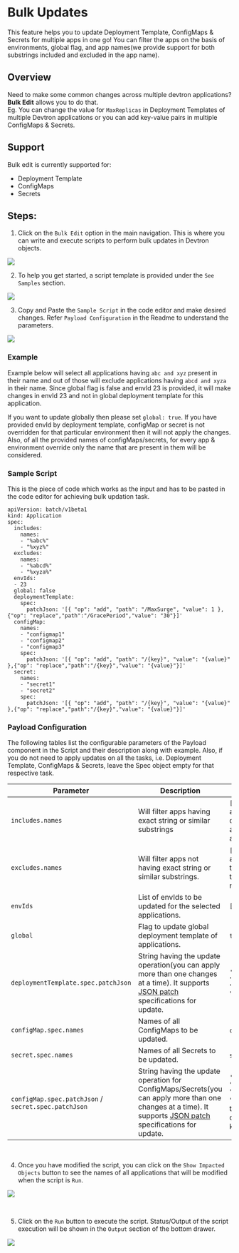 # Bulk Updates
This feature helps you to update Deployment Template, ConfigMaps & Secrets for multiple apps in one go! You can filter the apps on the basis of environments, global flag, and app names(we provide support for both substrings included and excluded in the app name).
## Overview

Need to make some common changes across multiple devtron applications?
**Bulk Edit** allows you to do that.<br>
Eg. You can change the value for `MaxReplicas` in Deployment Templates of multiple Devtron applications or you can add key-value pairs in multiple ConfigMaps & Secrets.

## Support
Bulk edit is currently supported for:
 - Deployment Template
 - ConfigMaps
 - Secrets


## Steps:

1.  Click on the `Bulk Edit` option in the main navigation. This is where you can write and execute scripts to perform bulk updates in Devtron objects.
 
![](../.gitbook/assets/bulk-update-empty.png)
<br>

2.  To help you get started, a script template is provided under the `See Samples` section.

![](../.gitbook/assets/bulk-update-readme.png)
<br>

3.  Copy and Paste the `Sample Script` in the code editor and make desired changes. Refer `Payload Configuration` in the Readme to understand the parameters.


![](../.gitbook/assets/bulk-update-script.png)

### Example
Example below will select all applications having `abc and xyz` present in their name and out of those will exclude applications having `abcd and xyza` in their name. Since global flag is false and envId 23 is provided, it will make changes in envId 23 and not in global deployment template for this application.

If you want to update globally then please set `global: true`. If you have provided envId by deployment template, configMap or secret is not overridden for that particular environment then it will not apply the changes.
Also, of all the provided names of configMaps/secrets, for every app & environment override only the name that are present in them will be considered.


### Sample Script

This is the piece of code which works as the input and has to be pasted in the code editor for achieving bulk updation
task.

```
apiVersion: batch/v1beta1
kind: Application
spec:
  includes:
    names:
    - "%abc%"
    - "%xyz%"
  excludes:
    names:
    - "%abcd%"
    - "%xyza%"
  envIds:
  - 23
  global: false
  deploymentTemplate:
    spec:
      patchJson: '[{ "op": "add", "path": "/MaxSurge", "value": 1 },{"op": "replace","path":"/GracePeriod","value": "30"}]'
  configMap:
    names:
    - "configmap1"
    - "configmap2"
    - "configmap3"
    spec:
      patchJson: '[{ "op": "add", "path": "/{key}", "value": "{value}" },{"op": "replace","path":"/{key}","value": "{value}"}]'
  secret:
    names:
    - "secret1"
    - "secret2"
    spec:
      patchJson: '[{ "op": "add", "path": "/{key}", "value": "{value}" },{"op": "replace","path":"/{key}","value": "{value}"}]'
```      


### Payload Configuration
The following tables list the configurable parameters of the Payload component in the Script and their description along with example. Also, if you do not need to apply updates on all the tasks, i.e. Deployment Template, ConfigMaps & Secrets, leave the Spec object empty for that respective task.

| Parameter                      | Description                        | Example                                                    |
| -------------------------- | ---------------------------------- | ---------------------------------------------------------- |
|`includes.names `        | Will filter apps having exact string or similar substrings                 | `["app%","%abc", "xyz"]` (will include all apps having `"app%"` **OR** `"%abc"` as one of their substring, example - app1, app-test, test-abc etc. **OR** application with name xyz)    |
| `excludes.names`          | Will filter apps not having exact string or similar substrings.              | `["%z","%y", "abc"]`       (will filter out all apps having `"%z"` **OR** `"%y"` as one of their substring, example - appz, test-app-y etc. **OR** application with name abc)                                        |
| `envIds`       | List of envIds to be updated for the selected applications.           | `[1,2,3]`                                                   |
| `global`       | Flag to update global deployment template of applications.            | `true`,`false`                                                        |
| `deploymentTemplate.spec.patchJson`       | String having the update operation(you can apply more than one changes at a time). It supports [JSON patch ](http://jsonpatch.com/) specifications for update. | `'[ { "op": "add", "path": "/MaxSurge", "value": 1 }, { "op": "replace", "path": "/GracePeriod", "value": "30" }]'` |
| `configMap.spec.names`      | Names of all ConfigMaps to be updated. | `configmap1`,`configmap2`,`configmap3` |
| `secret.spec.names`      | Names of all Secrets to be updated. | `secret1`,`secret2`|
| `configMap.spec.patchJson` / `secret.spec.patchJson`       | String having the update operation for ConfigMaps/Secrets(you can apply more than one changes at a time). It supports [JSON patch ](http://jsonpatch.com/) specifications for update. | `'[{ "op": "add", "path": "/{key}", "value": "{value}" },{"op": "replace","path":"/{key}","value": "{value}"}]'`(Replace the `{key}` part to the key you want to perform operation on & the `{value}`is the key's corresponding value |



<br>


4.  Once you have modified the script, you can click on the `Show Impacted Objects` button to see the names of all applications that will be modified when the script is `Run`.


![](../.gitbook/assets/bulk-update-impactobj.png)

<br>

5.  Click on the `Run` button to execute the script. Status/Output of the script execution will be shown in the `Output` section of the bottom drawer.


![](../.gitbook/assets/bulk-update-run.png)
<br>



